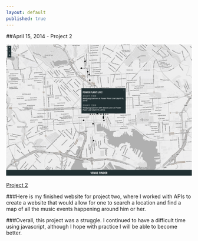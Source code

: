 ```yaml
---
layout: default
published: true
---
```


##April 15, 2014 - Project 2

![](img/proj2.png)

[Project 2](http://kchambers245.github.io/project-02/)

###Here is my finished website for project two, where I worked with APIs to create a website that would allow for one to search a location and find a map of all the music events happening around him or her.

###Overall, this project was a struggle. I continued to have a difficult time using javascript, although I hope with practice I will be able to become better. 